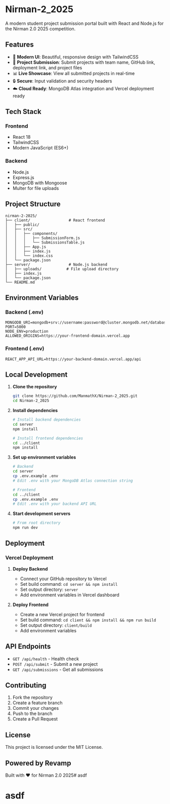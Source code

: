 # Nirman-2_2025

A modern student project submission portal built with React and Node.js for the Nirman 2.0 2025 competition.

## Features

- 🚀 **Modern UI**: Beautiful, responsive design with TailwindCSS
- 📝 **Project Submission**: Submit projects with team name, GitHub link, deployment link, and project files
- 📊 **Live Showcase**: View all submitted projects in real-time
- 🔒 **Secure**: Input validation and security headers
- ☁️ **Cloud Ready**: MongoDB Atlas integration and Vercel deployment ready

## Tech Stack

### Frontend
- React 18
- TailwindCSS
- Modern JavaScript (ES6+)

### Backend
- Node.js
- Express.js
- MongoDB with Mongoose
- Multer for file uploads

## Project Structure

```
nirman-2-2025/
├── client/                 # React frontend
│   ├── public/
│   ├── src/
│   │   ├── components/
│   │   │   ├── SubmissionForm.js
│   │   │   └── SubmissionsTable.js
│   │   ├── App.js
│   │   ├── index.js
│   │   └── index.css
│   └── package.json
├── server/                 # Node.js backend
│   ├── uploads/           # File upload directory
│   ├── index.js
│   └── package.json
└── README.md
```

## Environment Variables

### Backend (.env)
```env
MONGODB_URI=mongodb+srv://username:password@cluster.mongodb.net/database
PORT=5000
NODE_ENV=production
ALLOWED_ORIGINS=https://your-frontend-domain.vercel.app
```

### Frontend (.env)
```env
REACT_APP_API_URL=https://your-backend-domain.vercel.app/api
```

## Local Development

1. **Clone the repository**
   ```bash
   git clone https://github.com/ManmathX/Nirman-2_2025.git
   cd Nirman-2_2025
   ```

2. **Install dependencies**
   ```bash
   # Install backend dependencies
   cd server
   npm install
   
   # Install frontend dependencies
   cd ../client
   npm install
   ```

3. **Set up environment variables**
   ```bash
   # Backend
   cd server
   cp .env.example .env
   # Edit .env with your MongoDB Atlas connection string
   
   # Frontend
   cd ../client
   cp .env.example .env
   # Edit .env with your backend API URL
   ```

4. **Start development servers**
   ```bash
   # From root directory
   npm run dev
   ```

## Deployment

### Vercel Deployment

1. **Deploy Backend**
   - Connect your GitHub repository to Vercel
   - Set build command: `cd server && npm install`
   - Set output directory: `server`
   - Add environment variables in Vercel dashboard

2. **Deploy Frontend**
   - Create a new Vercel project for frontend
   - Set build command: `cd client && npm install && npm run build`
   - Set output directory: `client/build`
   - Add environment variables

## API Endpoints

- `GET /api/health` - Health check
- `POST /api/submit` - Submit a new project
- `GET /api/submissions` - Get all submissions

## Contributing

1. Fork the repository
2. Create a feature branch
3. Commit your changes
4. Push to the branch
5. Create a Pull Request

## License

This project is licensed under the MIT License.

## Powered by Revamp

Built with ❤️ for Nirman 2.0 2025# asdf
# asdf
